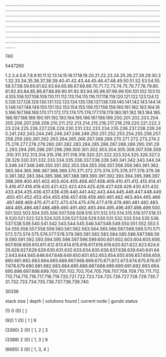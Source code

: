 ........................................................................................................................................................................................................................................................................................................................................................................................................................................................................................................................................................................................................................................................................................................................................................................................................................................................................................................................................................................................................................................ 


 


740 


5447260 


1.2.3.4.5.6.7.8.9.10.11.12.13.14.15.16.17.18.19.20.21.22.23.24.25.26.27.28.29.30.31.32.33.34.35.36.37.38.39.40.41.42.43.44.45.46.47.48.49.50.51.52.53.54.55.56.57.58.59.60.61.62.63.64.65.66.67.68.69.70.71.72.73.74.75.76.77.78.79.80.81.82.83.84.85.86.87.88.89.90.91.92.93.94.95.96.97.98.99.100.101.102.103.104.105.106.107.108.109.110.111.112.113.114.115.116.117.118.119.120.121.122.123.124.125.126.127.128.129.130.131.132.133.134.135.136.137.138.139.140.141.142.143.144.145.146.147.148.149.150.151.152.153.154.155.156.157.158.159.160.161.162.163.164.165.166.167.168.169.170.171.172.173.174.175.176.177.178.179.180.181.182.183.184.185.186.187.188.189.190.191.192.193.194.195.196.197.198.199.200.201.202.203.204.205.206.207.208.209.210.211.212.213.214.215.216.217.218.219.220.221.222.223.224.225.226.227.228.229.230.231.232.233.234.235.236.237.238.239.240.241.242.243.244.245.246.247.248.249.250.251.252.253.254.255.256.257.258.259.260.261.262.263.264.265.266.267.268.269.270.271.272.273.274.275.276.277.278.279.280.281.282.283.284.285.286.287.288.289.290.291.292.293.294.295.296.297.298.299.300.301.302.303.304.305.306.307.308.309.310.311.312.313.314.315.316.317.318.319.320.321.322.323.324.325.326.327.328.329.330.331.332.333.334.335.336.337.338.339.340.341.342.343.344.345.346.347.348.349.350.351.352.353.354.355.356.357.358.359.360.361.362.363.364.365.366.367.368.369.370.371.372.373.374.375.376.377.378.379.380.381.382.383.384.385.386.387.388.389.390.391.392.393.394.395.396.397.398.399.400.401.402.403.404.405.406.407.408.409.410.411.412.413.414.415.416.417.418.419.420.421.422.423.424.425.426.427.428.429.430.431.432.433.434.435.436.437.438.439.440.441.442.443.444.445.446.447.448.449.450.451.452.453.454.455.456.457.458.459.460.461.462.463.464.465.466.467.468.469.470.471.472.473.474.475.476.477.478.479.480.481.482.483.484.485.486.487.488.489.490.491.492.493.494.495.496.497.498.499.500.501.502.503.504.505.506.507.508.509.510.511.512.513.514.515.516.517.518.519.520.521.522.523.524.525.526.527.528.529.530.531.532.533.534.535.536.537.538.539.540.541.542.543.544.545.546.547.548.549.550.551.552.553.554.555.556.557.558.559.560.561.562.563.564.565.566.567.568.569.570.571.572.573.574.575.576.577.578.579.580.581.582.583.584.585.586.587.588.589.590.591.592.593.594.595.596.597.598.599.600.601.602.603.604.605.606.607.608.609.610.611.612.613.614.615.616.617.618.619.620.621.622.623.624.625.626.627.628.629.630.631.632.633.634.635.636.637.638.639.640.641.642.643.644.645.646.647.648.649.650.651.652.653.654.655.656.657.658.659.660.661.662.663.664.665.666.667.668.669.670.671.672.673.674.675.676.677.678.679.680.681.682.683.684.685.686.687.688.689.690.691.692.693.694.695.696.697.698.699.700.701.702.703.704.705.706.707.708.709.710.711.712.713.714.715.716.717.718.719.720.721.722.723.724.725.726.727.728.729.730.731.732.733.734.735.736.737.738.739.740. 


30336 


stack size | depth | solutions found | current node | gurobi status 


(1) 0 (0) [  ]  


(92) 1 (0) [ 1 ] 9 


(3390) 2 (0) [ 1, 2 ] 3 


(3389) 2 (0) [ 1, 3 ] 9 


(6685) 3 (0) [ 1, 3, 4 ]  

